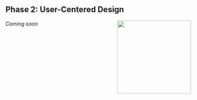 ## Phase 2: User-Centered Design

<img align=right src="https://i.imgur.com/a84lJD9.png" width="200">


*Coming soon*
